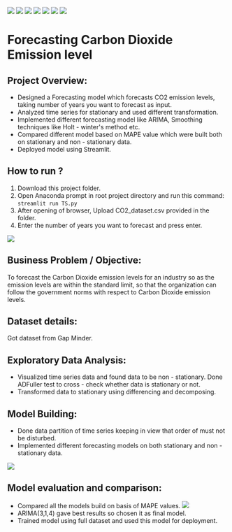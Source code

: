 ![](https://img.shields.io/github/followers/alokthakur93?label=Follow%40alokthakur93&style=social)
![](https://img.shields.io/github/forks/alokthakur93/Forecasting-CO2-emission?label=Fork&style=social)
![](https://img.shields.io/github/stars/alokthakur93/Forecasting-CO2-emission?style=social)
![](https://img.shields.io/github/watchers/alokthakur93/Forecasting-CO2-emission?style=social)
![](https://img.shields.io/github/issues/alokthakur93/Forecasting-CO2-emission)
![](https://img.shields.io/github/repo-size/alokthakur93/Forecasting-CO2-emission)
![](https://img.shields.io/github/languages/code-size/alokthakur93/Forecasting-CO2-emission)

# Forecasting Carbon Dioxide Emission level

## Project Overview:
* Designed a Forecasting model which forecasts CO2 emission levels, taking number of years you want to forecast as input.
* Analyzed time series for stationary and used different transformation.
* Implemented different forecasting model like ARIMA, Smoothing techniques like Holt - winter's method etc.
* Compared different model based on MAPE value which were built both on stationary and non - stationary data.
* Deployed model using Streamlit.

## How to run ?
1. Download this project folder.
2. Open Anaconda prompt in root project directory and run this command:
    ``` streamlit run TS.py ```
3. After opening of browser, Upload CO2_dataset.csv provided in the folder.
4. Enter the number of years you want to forecast and press enter.

![](https://raw.githubusercontent.com/alokthakur93/Forecasting-CO2-emission/main/Screenshot%20(111).png)

## Business Problem / Objective:
To forecast the Carbon Dioxide emission levels for an industry so as the emission levels are within the standard limit, so that the organization can follow the government norms with respect to Carbon Dioxide emission levels.

## Dataset details:
Got dataset from Gap Minder.

## Exploratory Data Analysis:
* Visualized time series data and found data to be non - stationary. Done ADFuller test to cross - check whether data is stationary or not.
* Transformed data to stationary using differencing and decomposing.

## Model Building:
* Done data partition of time series keeping in view that order of must not be disturbed.
* Implemented different forecasting models on both stationary and non - stationary data.

![](https://raw.githubusercontent.com/alokthakur93/Forecasting-CO2-emission/main/graph.PNG)

## Model evaluation and comparison:
* Compared all the models build on basis of MAPE values.
![](https://raw.githubusercontent.com/alokthakur93/Forecasting-CO2-emission/main/Picture1.png)
* ARIMA(3,1,4) gave best results so chosen it as final model.
* Trained model using full dataset and used this model for deployment.

